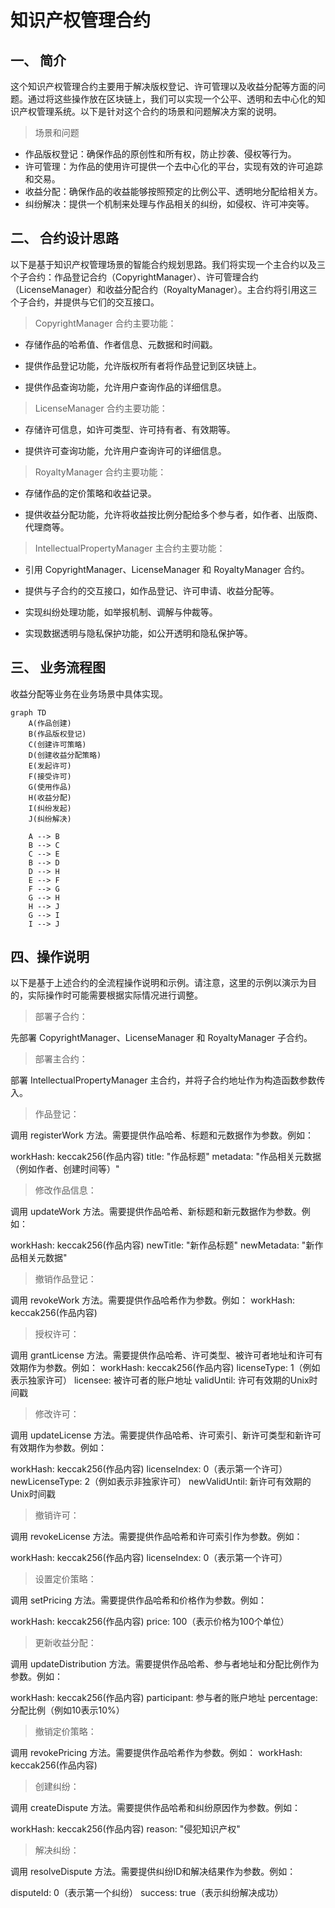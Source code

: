 # 知识产权管理合约

## 一、 简介

这个知识产权管理合约主要用于解决版权登记、许可管理以及收益分配等方面的问题。通过将这些操作放在区块链上，我们可以实现一个公平、透明和去中心化的知识产权管理系统。以下是针对这个合约的场景和问题解决方案的说明。

> 场景和问题

- 作品版权登记：确保作品的原创性和所有权，防止抄袭、侵权等行为。
- 许可管理：为作品的使用许可提供一个去中心化的平台，实现有效的许可追踪和交易。
- 收益分配：确保作品的收益能够按照预定的比例公平、透明地分配给相关方。
- 纠纷解决：提供一个机制来处理与作品相关的纠纷，如侵权、许可冲突等。
  
## 二、 合约设计思路

以下是基于知识产权管理场景的智能合约规划思路。我们将实现一个主合约以及三个子合约：作品登记合约（CopyrightManager）、许可管理合约（LicenseManager）和收益分配合约（RoyaltyManager）。主合约将引用这三个子合约，并提供与它们的交互接口。

> CopyrightManager 合约主要功能：

- 存储作品的哈希值、作者信息、元数据和时间戳。

- 提供作品登记功能，允许版权所有者将作品登记到区块链上。

- 提供作品查询功能，允许用户查询作品的详细信息。

> LicenseManager 合约主要功能：

- 存储许可信息，如许可类型、许可持有者、有效期等。

- 提供许可查询功能，允许用户查询许可的详细信息。

> RoyaltyManager 合约主要功能：

- 存储作品的定价策略和收益记录。

- 提供收益分配功能，允许将收益按比例分配给多个参与者，如作者、出版商、代理商等。

> IntellectualPropertyManager 主合约主要功能：

- 引用 CopyrightManager、LicenseManager 和 RoyaltyManager 合约。

- 提供与子合约的交互接口，如作品登记、许可申请、收益分配等。

- 实现纠纷处理功能，如举报机制、调解与仲裁等。

- 实现数据透明与隐私保护功能，如公开透明和隐私保护等。

## 三、 业务流程图

收益分配等业务在业务场景中具体实现。

```mermaid
graph TD
    A(作品创建)
    B(作品版权登记)
    C(创建许可策略)
    D(创建收益分配策略)
    E(发起许可)
    F(接受许可)
    G(使用作品)
    H(收益分配)
    I(纠纷发起)
    J(纠纷解决)

    A --> B
    B --> C
    C --> E
    B --> D
    D --> H
    E --> F
    F --> G
    G --> H
    H --> J
    G --> I
    I --> J
```

## 四、操作说明

以下是基于上述合约的全流程操作说明和示例。请注意，这里的示例以演示为目的，实际操作时可能需要根据实际情况进行调整。

> 部署子合约：

先部署 CopyrightManager、LicenseManager 和 RoyaltyManager 子合约。

> 部署主合约：

部署 IntellectualPropertyManager 主合约，并将子合约地址作为构造函数参数传入。

> 作品登记：
>
调用 registerWork 方法。需要提供作品哈希、标题和元数据作为参数。例如：

workHash: keccak256(作品内容)
title: "作品标题"
metadata: "作品相关元数据（例如作者、创建时间等）"

> 修改作品信息：

调用 updateWork 方法。需要提供作品哈希、新标题和新元数据作为参数。例如：

workHash: keccak256(作品内容)
newTitle: "新作品标题"
newMetadata: "新作品相关元数据"

> 撤销作品登记：

调用 revokeWork 方法。需要提供作品哈希作为参数。例如：
workHash: keccak256(作品内容)

> 授权许可：

调用 grantLicense 方法。需要提供作品哈希、许可类型、被许可者地址和许可有效期作为参数。例如：
workHash: keccak256(作品内容)
licenseType: 1（例如表示独家许可）
licensee: 被许可者的账户地址
validUntil: 许可有效期的Unix时间戳

> 修改许可：

调用 updateLicense 方法。需要提供作品哈希、许可索引、新许可类型和新许可有效期作为参数。例如：

workHash: keccak256(作品内容)
licenseIndex: 0（表示第一个许可）
newLicenseType: 2（例如表示非独家许可）
newValidUntil: 新许可有效期的Unix时间戳

> 撤销许可：

调用 revokeLicense 方法。需要提供作品哈希和许可索引作为参数。例如：

workHash: keccak256(作品内容)
licenseIndex: 0（表示第一个许可）

> 设置定价策略：

调用 setPricing 方法。需要提供作品哈希和价格作为参数。例如：

workHash: keccak256(作品内容)
price: 100（表示价格为100个单位）

> 更新收益分配：

调用 updateDistribution 方法。需要提供作品哈希、参与者地址和分配比例作为参数。例如：

workHash: keccak256(作品内容)
participant: 参与者的账户地址
percentage: 分配比例（例如10表示10%）

> 撤销定价策略：

调用 revokePricing 方法。需要提供作品哈希作为参数。例如：
workHash: keccak256(作品内容)

> 创建纠纷：

调用 createDispute 方法。需要提供作品哈希和纠纷原因作为参数。例如：

workHash: keccak256(作品内容)
reason: "侵犯知识产权"

> 解决纠纷：

调用 resolveDispute 方法。需要提供纠纷ID和解决结果作为参数。例如：

disputeId: 0（表示第一个纠纷）
success: true（表示纠纷解决成功）
